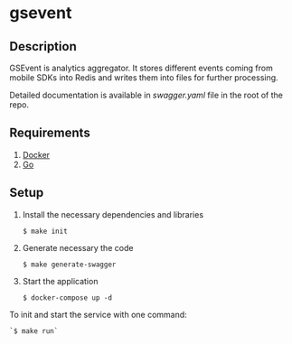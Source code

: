 # gsevent

## Description
GSEvent is analytics aggregator. It stores different events coming from mobile SDKs into Redis and writes them 
into files for further processing.

Detailed documentation is available in _swagger.yaml_ file in the root of the repo.

## Requirements
1) [Docker](https://docs.docker.com/)
2) [Go](https://golang.org/doc/install)

## Setup

1) Install the necessary dependencies and libraries

    `$ make init`

2) Generate necessary the code

    `$ make generate-swagger`

3) Start the application

    `$ docker-compose up -d`

To init and start the service with one command:

    `$ make run`

